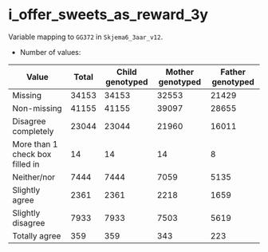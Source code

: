 # i_offer_sweets_as_reward_3y
Variable mapping to `GG372` in `Skjema6_3aar_v12`.
- Number of values:

| Value | Total | Child genotyped | Mother genotyped | Father genotyped |
| ----- | ----- | --------------- | ---------------- | ---------------- |
| Missing | 34153 | 34153 | 32553 | 21429 |
| Non-missing | 41155 | 41155 | 39097 | 28655 |
| Disagree completely | 23044 | 23044 | 21960 |16011 |
| More than 1 check box filled in | 14 | 14 | 14 |8 |
| Neither/nor | 7444 | 7444 | 7059 |5135 |
| Slightly agree | 2361 | 2361 | 2218 |1659 |
| Slightly disagree | 7933 | 7933 | 7503 |5619 |
| Totally agree | 359 | 359 | 343 |223 |



